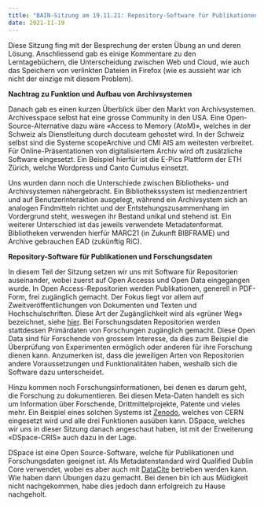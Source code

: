 ```yaml
---
title: "BAIN-Sitzung am 19.11.21: Repository-Software für Publikationen und Forschungsdaten"
date: 2021-11-19
---
```


<p>Diese Sitzung fing mit der Besprechung der ersten Übung an und deren Lösung. Anschliessend gab es einige Kommentare zu den Lerntagebüchern, die Unterscheidung zwischen Web und Cloud, wie auch das Speichern von verlinkten Dateien in Firefox (wie es aussieht war ich nicht der einzige mit diesem Problem).</p>

<p><b>Nachtrag zu Funktion und Aufbau von Archivsystemen</b></p>

<p>Danach gab es einen kurzen Überblick über den Markt von Archivsystemen. Archivesspace selbst hat eine grosse Community in den USA. Eine Open-Source-Alternative dazu wäre «Access to Memory (AtoM)», welches in der Schweiz als Dienstleitung durch docuteam gehostet wird. In der Schweiz selbst sind die Systeme scopeArchive und CMI AIS am weitesten verbreitet. Für Online-Präsentationen von digitalisiertem Archiv wird oft zusätzliche Software eingesetzt. Ein Beispiel hierfür ist die E-Pics Plattform der ETH Zürich, welche Wordpress und Canto Cumulus einsetzt.</p>

<p>Uns wurden dann noch die Unterschiede zwischen Bibliotheks- und Archivsystemen nähergebracht. Ein Bibliothekssystem ist medienzentriert und auf Benutzerinteraktion ausgelegt, während ein Archivsystem sich an analogen Findmitteln richtet und der Entstehungszusammenhang im Vordergrund steht, weswegen ihr Bestand unikal und stehend ist. Ein weiterer Unterschied ist das jeweils verwendete Metadatenformat. Bibliotheken verwenden hierfür MARC21 (in Zukunft BIBFRAME) und Archive gebrauchen EAD (zukünftig RiC).</p>

<p><b>Repository-Software für Publikationen und Forschungsdaten</b></p>

<p>In diesem Teil der Sitzung setzen wir uns mit Software für Repositorien auseinander, wobei zuerst auf Open Accesss und Open Data eingegangen wurde. In Open Access-Repositorien werden Publikationen, generell in PDF-Form, frei zugänglich gemacht. Der Fokus liegt vor allem auf Zweitveröffentlichungen von Dokumenten und Texten und Hochschulschriften. Diese Art der Zugänglichkeit wird als «grüner Weg» bezeichnet, siehe <a href="https://open-access.network/informieren/open-access-grundlagen/open-access-gruen-und-gold">hier</a>. Bei Forschungsdaten Repositorien werden stattdessen Primärdaten von Forschungen zugänglich gemacht. Diese Open Data sind für Forschende von grossem Interesse, da dies zum Beispiel die Überprüfung von Experimenten ermöglich oder anderen für ihre Forschung dienen kann. Anzumerken ist, dass die jeweiligen Arten von Repositorien andere Voraussetzungen und Funktionalitäten haben, weshalb sich die Software dazu unterscheidet.</p>

<p>Hinzu kommen noch Forschungsinformationen, bei denen es darum geht, die Forschung zu dokumentieren. Bei diesen Meta-Daten handelt es sich um Information über Forschende, Drittmittelprojekte, Patente und vieles mehr. Ein Beispiel eines solchen Systems ist <a href="https://zenodo.org/">Zenodo</a>, welches von CERN eingesetzt wird und alle drei Funktionen ausüben kann. DSpace, welches wir uns in dieser Sitzung danach angeschaut haben, ist mit der Erweiterung «DSpace-CRIS» auch dazu in der Lage.</p>

<p>DSpace ist eine Open Source-Software, welche für Publikationen und Forschungsdaten geeignet ist.  Als Metadatenstandard wird Qualified Dublin Core verwendet, wobei es aber auch mit <a href="https://schema.datacite.org/">DataCite</a> betrieben werden kann. Wie haben dann Übungen dazu gemacht. Bei denen bin ich aus Müdigkeit nicht nachgekommen, habe dies jedoch dann erfolgreich zu Hause nachgeholt.</p>
